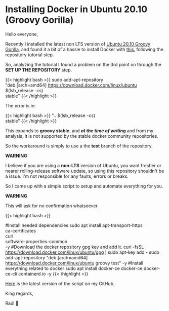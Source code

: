 # Installing Docker in Ubuntu 20.10 (Groovy Gorilla)


Hello everyone,

Recently I installed the latest non LTS version of [Ubuntu 20.10 Groovy Gorilla](https://releases.ubuntu.com/20.10/), and found it a bit of a hassle to install Docker with [this](https://docs.docker.com/engine/install/ubuntu/), following the repository tutorial step.

<!--more-->

So, analyzing the tutorial I found a problem on the 3rd point on through the **SET UP THE REPOSITORY** step.

{{< highlight bash >}}
sudo add-apt-repository \
   "deb [arch=amd64] https://download.docker.com/linux/ubuntu \
   $(lsb_release -cs) \
   stable"
{{< /highlight >}}

The error is in:

{{< highlight bash >}}
    "..
    $(lsb_release -cs) \
    stable"
{{< /highlight >}}


This expands to **groovy stable**, and ___at the time of writing___ and from my analysis, it is not supported by the stable docker community repositories.

So the workaround is simply to use a the **test** branch of the repository. 

**WARNING**

I believe if you are using a **non-LTS** version of Ubuntu, you want fresher or nearer rolling-release software update, so using this repository shouldn't be a issue. I'm not responsible for any faults, errors or breaks.

So I came up with a simple script to setup and automate everything for you.

**WARNING**

This will ask for no confirmation whatsoever.

{{< highlight bash >}}

#Install needed dependencies
sudo apt install apt-transport-https \
         ca-certificates \
         curl \
         software-properties-common \
         -y 
#Download the docker repository gpg key and add it.
curl -fsSL https://download.docker.com/linux/ubuntu/gpg | sudo apt-key add -
sudo add-apt-repository "deb [arch=amd64] https://download.docker.com/linux/ubuntu groovy test" -y
#Install everything related to docker
sudo apt install docker-ce docker-ce docker-ce-cli containerd.io -y
{{< /highlight >}}


[Here](https://github.com/raulcorreia7/scripts/blob/master/ubuntu/install-docker.sh) is the latest version of the script on my GitHub.

King regards,

Raúl 🐧
